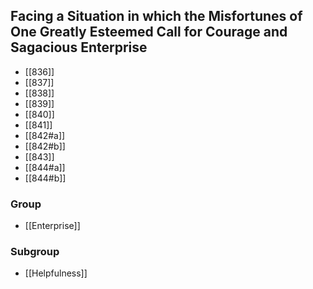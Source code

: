 ## Facing a Situation in which the Misfortunes of One Greatly Esteemed Call for Courage and Sagacious Enterprise

- [[836]]
- [[837]]
- [[838]]
- [[839]]
- [[840]]
- [[841]]
- [[842#a]]
- [[842#b]]
- [[843]]
- [[844#a]]
- [[844#b]]

### Group
- [[Enterprise]]

### Subgroup
- [[Helpfulness]]


